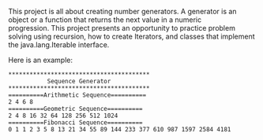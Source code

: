 This project is all about creating number generators. A generator is an object or a function that returns the next value in a numeric progression. This project presents an opportunity to practice problem solving using recursion, how to create Iterators, and classes that implement the java.lang.Iterable interface.



Here is an example:

```
****************************************
           Sequence Generator
****************************************
==========Arithmetic Sequence==========
2 4 6 8 
==========Geometric Sequence==========
2 4 8 16 32 64 128 256 512 1024 
==========Fibonacci Sequence==========
0 1 1 2 3 5 8 13 21 34 55 89 144 233 377 610 987 1597 2584 4181 
```

